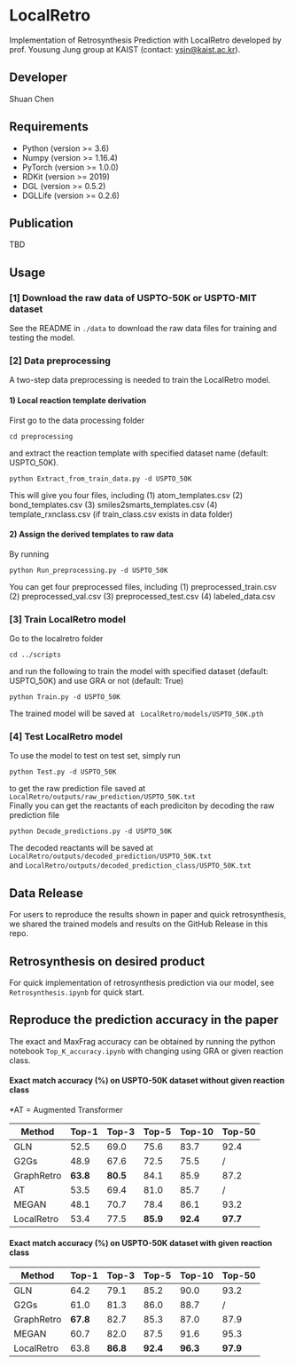 # LocalRetro
Implementation of Retrosynthesis Prediction with LocalRetro developed by prof. Yousung Jung group at KAIST (contact: ysjn@kaist.ac.kr).

## Developer
Shuan Chen<br>

## Requirements
* Python (version >= 3.6) 
* Numpy (version >= 1.16.4) 
* PyTorch (version >= 1.0.0) 
* RDKit (version >= 2019)
* DGL (version >= 0.5.2)
* DGLLife (version >= 0.2.6)

## Publication
TBD

## Usage
### [1] Download the raw data of USPTO-50K or USPTO-MIT dataset
See the README in `./data` to download the raw data files for training and testing the model.

### [2] Data preprocessing
A two-step data preprocessing is needed to train the LocalRetro model.

#### 1) Local reaction template derivation 
First go to the data processing folder
```
cd preprocessing
```
and extract the reaction template with specified dataset name (default: USPTO_50K).
```
python Extract_from_train_data.py -d USPTO_50K
```
This will give you four files, including 
(1) atom_templates.csv
(2) bond_templates.csv
(3) smiles2smarts_templates.csv
(4) template_rxnclass.csv (if train_class.csv exists in data folder)<br>

#### 2) Assign the derived templates to raw data
By running
```
python Run_preprocessing.py -d USPTO_50K
```
You can get four preprocessed files, including 
(1) preprocessed_train.csv
(2) preprocessed_val.csv
(3) preprocessed_test.csv
(4) labeled_data.csv<br>


### [3] Train LocalRetro model
Go to the localretro folder
```
cd ../scripts
```
and run the following to train the model with specified dataset (default: USPTO_50K) and use GRA or not (default: True)
```
python Train.py -d USPTO_50K
```
The trained model will be saved at ` LocalRetro/models/USPTO_50K.pth`<br>

### [4] Test LocalRetro model
To use the model to test on test set, simply run 
```
python Test.py -d USPTO_50K
```
to get the raw prediction file saved at ` LocalRetro/outputs/raw_prediction/USPTO_50K.txt`<br>
Finally you can get the reactants of each prediciton by decoding the raw prediction file
```
python Decode_predictions.py -d USPTO_50K
```
The decoded reactants will be saved at 
`LocalRetro/outputs/decoded_prediction/USPTO_50K.txt`<br>and 
`LocalRetro/outputs/decoded_prediction_class/USPTO_50K.txt`<br>

## Data Release
For users to reproduce the results shown in paper and quick retrosynthesis, we shared the trained models and results on the GitHub Release in this repo.

## Retrosynthesis on desired product
For quick implementation of retrosynthesis prediction via our model, see `Retrosynthesis.ipynb` for quick start.

## Reproduce the prediction accuracy in the paper
The exact and MaxFrag accuracy can be obtained by running the python notebook `Top_K_accuracy.ipynb` with changing using GRA or given reaction class.

#### Exact match accuracy (%) on USPTO-50K dataset without given reaction class 
*AT = Augmented Transformer

| Method | Top-1 | Top-3 | Top-5 | Top-10 | Top-50 |
| -------- | -------- | -------- | -------- | -------- | -------- |
| GLN         | 52.5 | 69.0 | 75.6 | 83.7 | 92.4 |
| G2Gs        | 48.9 | 67.6 | 72.5 | 75.5 |  /   |
| GraphRetro  | **63.8** | **80.5** | 84.1 | 85.9 | 87.2 |
| AT     | 53.5 | 69.4 | 81.0 | 85.7 | / |
| MEGAN | 48.1 | 70.7 | 78.4 | 86.1 | 93.2 |
| LocalRetro  | 53.4 | 77.5 | **85.9** | **92.4** | **97.7** |

#### Exact match accuracy (%) on USPTO-50K dataset with given reaction class

| Method | Top-1 | Top-3 | Top-5 | Top-10 | Top-50 |
| -------- | -------- | -------- | -------- | -------- | -------- |
| GLN         | 64.2 | 79.1 | 85.2 | 90.0 | 93.2 |
| G2Gs        | 61.0 | 81.3 | 86.0 | 88.7 |  /   |
| GraphRetro  | **67.8** | 82.7 | 85.3 | 87.0 | 87.9 |
| MEGAN | 60.7 | 82.0 | 87.5 | 91.6 | 95.3 |
| LocalRetro  | 63.8 | **86.8** | **92.4** | **96.3** | **97.9** |
